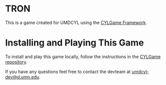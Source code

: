 # TRON
This is a game created for UMDCYL using the [CYLGame Framework](https://github.com/UMDCYL/CYLGame).

# Installing and Playing This Game

To install and play this game locally, follow the instructions in the [CYLGame repository](https://github.com/UMDLARS/CYLGame/blob/master/INSTALL_GAME.md).


If you have any questions feel free to contact the devteam at <umdcyl-dev@d.umn.edu>.
